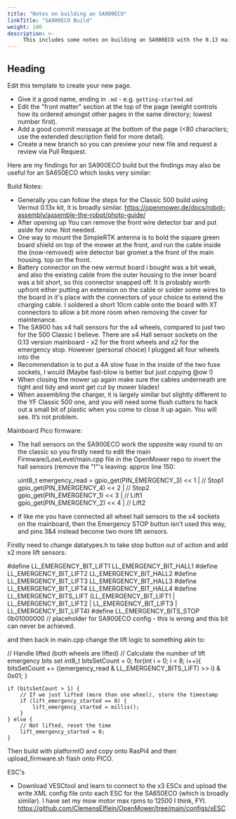 ```yaml
---
title: "Notes on building an SA900ECO"
linkTitle: "SA900ECO Build"
weight: 100
description: >-
     This includes some notes on building an SA900ECO with the 0.13 mainboard from Vermut's shop.
---
```


## Heading

Edit this template to create your new page.

* Give it a good name, ending in `.md` - e.g. `getting-started.md`
* Edit the "front matter" section at the top of the page (weight controls how its ordered amongst other pages in the same directory; lowest number first).
* Add a good commit message at the bottom of the page (<80 characters; use the extended description field for more detail).
* Create a new branch so you can preview your new file and request a review via Pull Request.

Here are my findings for an SA900ECO build but the findings may also be useful for an SA650ECO which looks very similar:

Build Notes:
- Generally you can follow the steps for the Classic 500 build using Vermut 0.13x kit, it is broadly similar. https://openmower.de/docs/robot-assembly/assemble-the-robot/photo-guide/
- After opening up You can remove the front wire detector bar and put aside for now. Not needed.
- One way to mount the SimpleRTK antenna is to bold the square green board shield on top of the mower at the front, and run the cable inside the (now-removed) wire detector bar gromet a the front of the main housing. top on the front.
- Battery connector on the new vermut board i bought was a bit weak, and also the existing cable from the outer housing to the inner board was a bit short, so this connector snapped off.  It is probably worth upfront either putting an extension on the cable or solder some wires to the board in it's place with the connectors of your choice to extend the charging cable. I soldered a short 10cm cable onto the board with XT connectors to allow a bit more room when removing the cover for maintenance.
- The SA900 has x4 hall sensors for the x4 wheels, compared to just two for the 500 Classic I believe.  There are x4 Hall sensor sockets on the 0.13 version mainboard - x2 for the front wheels and x2 for the emergency stop.  However (personal choice) I plugged all four wheels into the
- Recommendation is to put a 4A slow fuse in the inside of the two fuse sockets, I would (Maybe fast-blow is better but just copying @ow !)
- When closing the mower up again make sure the cables underneath are tight and tidy and wont get cut by mower blades!
- When assembling the charger, it is largely similar but slightly different to the YF Classic 500 one, and you will need some flush cutters to hack out a small bit of plastic when you come to close it up again. You will see.  It’s not problem.


Mainboard Pico firmware:
- The hall sensors on the SA900ECO work the opposite way round to on the classic so you firstly need to edit the main Firmware/LowLevel/main.cpp file in the OpenMower repo to invert the hall sensors (remove the "!"'s leaving: approx line 150:

    uint8_t emergency_read =  gpio_get(PIN_EMERGENCY_3) << 1 | // Stop1
                              gpio_get(PIN_EMERGENCY_4) << 2 | // Stop2
                              gpio_get(PIN_EMERGENCY_1) << 3 | // Lift1
                              gpio_get(PIN_EMERGENCY_2) << 4 | // Lift2

- If like me you have connected all wheel hall sensors to the x4 sockets on the mainboard, then the Emergency STOP button isn't used this way, and pins 3&4 instead become two more lift sensors.

Firstly need to change datatypes.h to take stop button out of action and add x2 more lift sensors:

#define LL_EMERGENCY_BIT_LIFT1 LL_EMERGENCY_BIT_HALL1
#define LL_EMERGENCY_BIT_LIFT2 LL_EMERGENCY_BIT_HALL2
#define LL_EMERGENCY_BIT_LIFT3 LL_EMERGENCY_BIT_HALL3
#define LL_EMERGENCY_BIT_LIFT4 LL_EMERGENCY_BIT_HALL4
#define LL_EMERGENCY_BITS_LIFT (LL_EMERGENCY_BIT_LIFT1 | LL_EMERGENCY_BIT_LIFT2 | LL_EMERGENCY_BIT_LIFT3 | LL_EMERGENCY_BIT_LIFT4)
#define LL_EMERGENCY_BITS_STOP 0b01000000 // placeholder for SA900ECO config - this is wrong and this bit can never be achieved.

and then back in main.cpp change the lift logic to something akin to:

// Handle lifted (both wheels are lifted)
    // Calculate the number of lift emergency bits set
    int8_t bitsSetCount = 0; 
    for(int i = 0; i < 8; i++){
        bitsSetCount += ((emergency_read & LL_EMERGENCY_BITS_LIFT) >> i) & 0x01;
    }

    if (bitsSetCount > 1) {
        // If we just lifted (more than one wheel), store the timestamp
        if (lift_emergency_started == 0) {
            lift_emergency_started = millis();
        }
    } else {
        // Not lifted, reset the time
        lift_emergency_started = 0;
    }


Then build with platformIO and copy onto RasPi4 and then upload_firmware.sh flash onto PICO.


ESC's

- Download VESCtool and learn to connect to the x3 ESCs and upload the write XML config file onto each ESC for the SA650ECO (which is broadly similar).  I have set my mow motor max rpms to 12500 I think, FYI.  https://github.com/ClemensElflein/OpenMower/tree/main/configs/xESC
